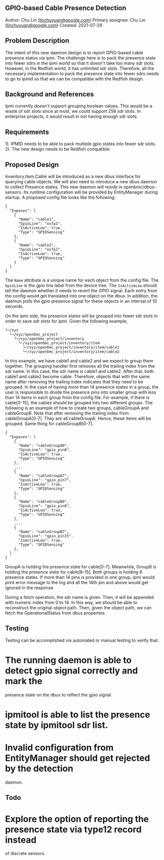## GPIO-based Cable Presence Detection
Author:
  Chu Lin (linchuyuan@google.com)
Primary assignee:
Chu Lin (linchuyuan@google.com)
Created:
  2021-07-29
## Problem Description
The intent of this new daemon design is to report GPIO-based cable presence
status via ipmi. The challenge here is to pack the presence state into fewer
sdrs in the ipmi world so that it doesn't take too many sdr slots. However,
in the Redfish world, it has unlimited sdr slots. Therefore, all the necessary
implementation to pack the presence state into fewer sdrs needs to go to ipmid
so that we can be compatible with the Redfish design.

## Background and References
Ipmi currently doesn't support grouping boolean values. This would be a waste of
sdr slots since at most, we could support 256 sdr slots. In enterprise projects,
it would result in not having enough sdr slots.

## Requirements
1). IPMID needs to be able to pack multiple gpio states into fewer sdr slots.
2). The new design needs to be Redfish compatible.

## Proposed Design
Inventory.Item.Cable will be introduced as a new dbus interface for querying
cable objects. We will also need to introduce a new dbus daemon to collect
Presence states. This new daemon will reside in openbmc/dbus-sensors. Its
runtime configuration will be provided by EntityManager during startup. A
proposed config file looks like the following:
```
{
  "Exposes": [
    {
      "Name": "cable1",
      "GpioLine": "osfp1",
      "IsActiveLow": true,
      "Type": "GPIOSensing"
    },
    {
      "Name": "cable2",
      "GpioLine": "osfp2",
      "IsActiveLow": true,
      "Type": "GPIOSensing"
    }
  ]
}
```
The `Name` attribute is a unique name for each object from the config file.
The `GpioLine` is the gpio line label from the device tree. The `IsActiveLow`
should tell the daemon whether it needs to revert the GPIO signal. Each entry
from the config would get translated into one object on the dbus. In addition,
the daemon polls the gpio presence signal for these objects in an interval of
10 seconds.

On the ipmi side, the presence states will be grouped into fewer sdr slots in
order to save sdr slots for ipmi. Given the following example,
```
└─/xyz
  └─/xyz/openbmc_project
    └─/xyz/openbmc_project/inventory
      └─/xyz/openbmc_project/inventory/item
        └─/xyz/openbmc_project/inventory/item/cable1
        └─/xyz/openbmc_project/inventory/item/cable2
```
In this example, we have cable1 and cable2 and we expect to group them together.
The grouping handler first removes all the trailing index from the
sdr name. In this case, the sdr name is cable1 and cable2. After that, both
cable1 and cable2 become cable. Therefore, objects that with the same name after
removing the trailing index indicates that they need to be grouped. In
the case of having more than 14 presence states in a group, the user is
responsible to divide the presence pins into smaller group with less
than 14 items in each group from the config file. For example, if there is
cable[0-15], the cables should be grouped into two different groups. The
following is an example of how to create two groups, cableGroupA and
cableGroupB. Note that after removing the trailing index from cableGroupA[0-7].
They are all cableGroupA. Hence, these items will be grouped. Same thing for
cableGroupB[0-7].
```
{
  "Exposes": [
    {
      "Name": "cableGroupA0",
      "GpioLine": "gpio_pin0",
      "IsActiveLow": true,
      "Type": "GPIOSensing"
    },
    ....
    {
      "Name": "cableGroupA7",
      "GpioLine": "gpio_pin7",
      "IsActiveLow": true,
      "Type": "GPIOSensing"
    },
    {
      "Name": "cableGroupB0",
      "GpioLine": "gpio_pin8",
      "IsActiveLow": true,
      "Type": "GPIOSensing"
    },
    ....
    {
      "Name": "cableGroupB7",
      "GpioLine": "gpio_pin15",
      "IsActiveLow": true,
      "Type": "GPIOSensing"
    },
  ]
}
```
GroupA is holding the presence state for cable[0-7]. Meanwhile, GroupB is
holding the presence state for cable[8-15]. Both groups is holding 8 presence
states. If more than 14 pins is provided in one group, ipmi would print error
message to the log and all the 14th pin and above would get ignored in the
response.

During a fetch operation, the sdr name is given. Then, it will be appended with
numeric index from 0 to 14. In this way, we should be able to reconstruct the
original object path. Then, given the object path, we can fetch the
OperationalStatus from dbus properties.

## Testing
Testing can be accomplished via automated or manual testing to verify that:

# The running daemon is able to detect gpio signal correctly and mark the
presence state on the dbus to reflect the gpio signal.

# ipmitool is able to list the presence state by ipmitool sdr list.

# Invalid configuration from EntityManager should get rejected by the detection
daemon.

## Todo

# Explore the option of reporting the presence state via type12 record instead
of discrete sensors.
